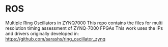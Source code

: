 # ROS
Multiple Ring Oscillators in ZYNQ7000
This repo contains the files for multi resolution timing assessment of ZYNQ-7000 FPGAs
This work uses the IPs and drivers originally developed in: https://github.com/sarashs/ring_oscillator_zynq
